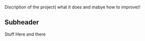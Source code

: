 Discription of the project( what it does and mabye how to improve)!

## Subheader

Stuff Here and there